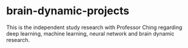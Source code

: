 # brain-dynamic-projects
This is the independent study research with Professor Ching regarding deep learning, machine learning, neural network and brain dynamic research. 




